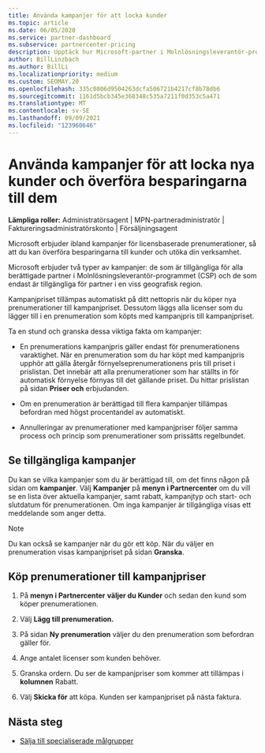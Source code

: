 ```yaml
---
title: Använda kampanjer för att locka kunder
ms.topic: article
ms.date: 06/05/2020
ms.service: partner-dashboard
ms.subservice: partnercenter-pricing
description: Upptäck hur Microsoft-partner i Molnlösningsleverantör-programmet kan köpa prenumerationer till kampanjpris och spara pengar till sina kunder.
author: BillLinzbach
ms.author: BillLi
ms.localizationpriority: medium
ms.custom: SEOMAY.20
ms.openlocfilehash: 335c0806d9504263dcfa506721b4217cf8b78db6
ms.sourcegitcommit: 1161d5bcb345e368348c535a7211f0d353c5a471
ms.translationtype: MT
ms.contentlocale: sv-SE
ms.lasthandoff: 09/09/2021
ms.locfileid: "123960646"
---
```

# <a name="use-promotions-to-attract-new-customers-and-pass-the-savings-on-to-them"></a>Använda kampanjer för att locka nya kunder och överföra besparingarna till dem



**Lämpliga roller:** Administratörsagent | MPN-partneradministratör | Faktureringsadministratörskonto | Försäljningsagent


Microsoft erbjuder ibland kampanjer för licensbaserade prenumerationer, så att du kan överföra besparingarna till kunder och utöka din verksamhet. 

Microsoft erbjuder två typer av kampanjer: de som är tillgängliga för alla berättigade partner i Molnlösningsleverantör-programmet (CSP) och de som endast är tillgängliga för partner i en viss geografisk region.

Kampanjpriset tillämpas automatiskt på ditt nettopris när du köper nya prenumerationer till kampanjpriset. Dessutom läggs alla licenser som du lägger till i en prenumeration som köpts med kampanjpris till kampanjpriset. 

Ta en stund och granska dessa viktiga fakta om kampanjer:

- En prenumerations kampanjpris gäller endast för prenumerationens varaktighet. När en prenumeration som du har köpt med kampanjpris upphör att gälla återgår förnyelseprenumerationens pris till priset i prislistan. Det innebär att alla prenumerationer som har ställts in för automatisk förnyelse förnyas till det gällande priset. Du hittar prislistan på sidan **Priser och** erbjudanden.

- Om en prenumeration är berättigad till flera kampanjer tillämpas befordran med högst procentandel av automatiskt.

- Annulleringar av prenumerationer med kampanjpriser följer samma process och princip som prenumerationer som prissätts regelbundet.

## <a name="see-available-promotions"></a>Se tillgängliga kampanjer

Du kan se vilka kampanjer som du är berättigad till, om det finns någon på sidan om **kampanjer**. Välj **Kampanjer** på **menyn i Partnercenter** om du vill se en lista över aktuella kampanjer, samt rabatt, kampanjtyp och start- och slutdatum för prenumerationen. Om inga kampanjer är tillgängliga visas ett meddelande som anger detta. 

> [!NOTE]  
> Du kan också se kampanjer när du gör ett köp. När du väljer en prenumeration visas kampanjpriset på sidan **Granska**.

## <a name="purchase-subscriptions-at-promotion-prices"></a>Köp prenumerationer till kampanjpriser

1. På **menyn i Partnercenter** **väljer du Kunder** och sedan den kund som köper prenumerationen. 

2. Välj **Lägg till prenumeration.**

3. På sidan **Ny prenumeration** väljer du den prenumeration som befordran gäller för.

4. Ange antalet licenser som kunden behöver. 

5. Granska ordern. Du ser de kampanjpriser som kommer att tillämpas i **kolumnen** Rabatt.  

6. Välj **Skicka för** att köpa. Kunden ser kampanjpriset på nästa faktura.  


## <a name="next-steps"></a>Nästa steg

- [Sälja till specialiserade målgrupper](sell-to-education-customers.md)